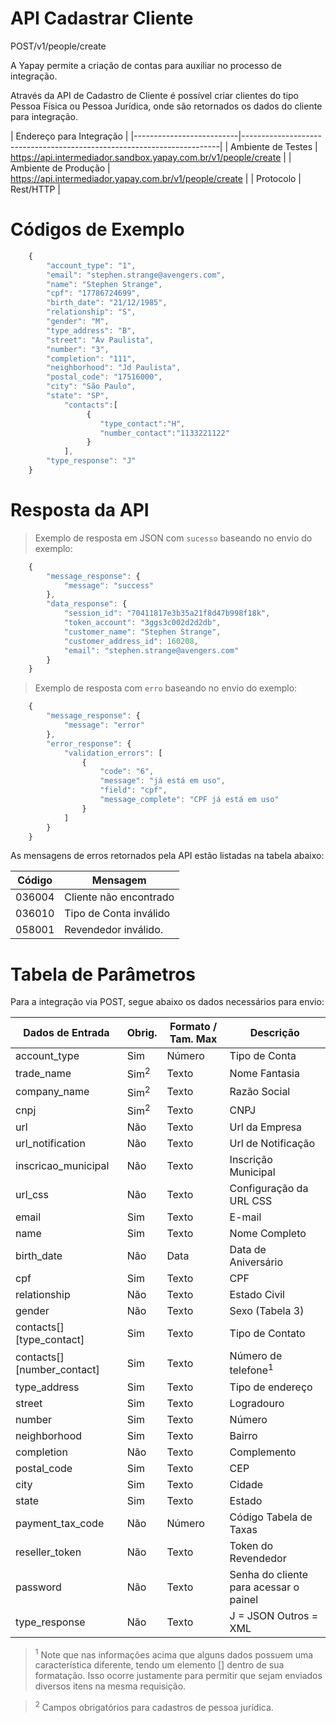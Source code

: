 # API Cadastrar Cliente

<span class="post">POST</span><span class="beforePost">/v1/people/create</span>

A Yapay permite a criação de contas para auxiliar no processo de integração.

Através da API de Cadastro de Cliente é possível criar clientes do tipo Pessoa Física ou Pessoa Jurídica, onde são retornados os dados do cliente para integração.

| Endereço para Integração                                                                          |
|--------------------------|------------------------------------------------------------------------|
| Ambiente de Testes       | https://api.intermediador.sandbox.yapay.com.br/v1/people/create  |
| Ambiente de Produção     | https://api.intermediador.yapay.com.br/v1/people/create           |
| Protocolo                | Rest/HTTP                                                              |


# Códigos de Exemplo


```javascript
    {    
        "account_type": "1",
        "email": "stephen.strange@avengers.com",
        "name": "Stephen Strange",
        "cpf": "17786724699",
        "birth_date": "21/12/1985",
        "relationship": "S",
        "gender": "M",
        "type_address": "B",
        "street": "Av Paulista",
        "number": "3",
        "completion": "111",
        "neighborhood": "Jd Paulista",
        "postal_code": "17516000",
        "city": "São Paulo",
        "state": "SP",      
            "contacts":[  
                 {  
                    "type_contact":"H",
                    "number_contact":"1133221122"
                 }       
            ],
        "type_response": "J"
    }
```


# Resposta da API

> Exemplo de resposta em JSON com `sucesso` baseando no envio do exemplo:

```javascript
    {
        "message_response": {
            "message": "success"
        },
        "data_response": {
            "session_id": "70411817e3b35a21f8d47b998f18k",
            "token_account": "3ggs3c002d2d2db",
            "customer_name": "Stephen Strange",
            "customer_address_id": 160208,
            "email": "stephen.strange@avengers.com"
        }
    }
```


> Exemplo de resposta com `erro` baseando no envio do exemplo:


```javascript
    {
        "message_response": {
            "message": "error"
        },
        "error_response": {
            "validation_errors": [
                {
                    "code": "6",
                    "message": "já está em uso",
                    "field": "cpf",
                    "message_complete": "CPF já está em uso"
                }
            ]
        }
    }
```


As mensagens de erros retornados pela API estão listadas na tabela abaixo:

| Código    | Mensagem                |
|-----------|-------------------------|
|  036004   | Cliente não encontrado  |
|  036010   | Tipo de Conta inválido  |
|  058001   | Revendedor inválido.    |



# Tabela de Parâmetros

Para a integração via <span class="post">POST</span>, segue abaixo os dados necessários para envio:

| Dados de Entrada           |  Obrig.         | Formato / Tam. Max   | Descrição                      |
|----------------------------|-----------------|----------------------|--------------------------------|
| account_type               | Sim             | Número               | Tipo de Conta                  |
| trade_name                 | Sim<sup>2</sup> | Texto                | Nome Fantasia                  |
| company_name               | Sim<sup>2</sup> | Texto                | Razão Social                   |
| cnpj                       | Sim<sup>2</sup> | Texto                | CNPJ                           |
| url                        | Não             | Texto                | Url da Empresa                 |
| url_notification           | Não             | Texto                | Url de Notificação             |
| inscricao_municipal        | Não             | Texto                | Inscrição Municipal            |
| url_css                    | Não             | Texto                | Configuração da URL CSS        |
| email                      | Sim             | Texto                | E-mail                         |
| name                       | Sim             | Texto                | Nome Completo                  |
| birth_date                 | Não             | Data                 | Data de Aniversário            |
| cpf                        | Sim             | Texto                | CPF                            |
| relationship               | Não             | Texto                | Estado Civil                   |
| gender                     | Não             | Texto                | Sexo (Tabela 3)                |
| contacts[][type_contact]   | Sim             | Texto                | Tipo de Contato                |
| contacts[][number_contact] | Sim             | Texto                | Número de telefone<sup>1</sup> |
| type_address               | Sim             | Texto                | Tipo de endereço               |
| street                     | Sim             | Texto                | Logradouro                     |
| number                     | Sim             | Texto                | Número                         |
| neighborhood               | Sim             | Texto                | Bairro                         |
| completion                 | Não             | Texto                | Complemento                    |
| postal_code                | Sim             | Texto                | CEP                            |
| city                       | Sim             | Texto                | Cidade                         |
| state                      | Sim             | Texto                | Estado                         |
| payment_tax_code           | Não             | Número               | Código Tabela de Taxas         |
| reseller_token             | Não             | Texto                | Token do Revendedor            |
| password                   | Não             | Texto                | Senha do cliente para acessar o painel |
| type_response              | Não             | Texto                | J = JSON <Enter> Outros = XML        |


> <sup>1</sup> Note que nas informações acima que alguns dados possuem uma característica diferente, tendo um elemento [] dentro de sua formatação. Isso ocorre justamente para permitir que sejam enviados diversos itens na mesma requisição.

> <sup>2</sup> Campos obrigatórios para cadastros de pessoa jurídica.

